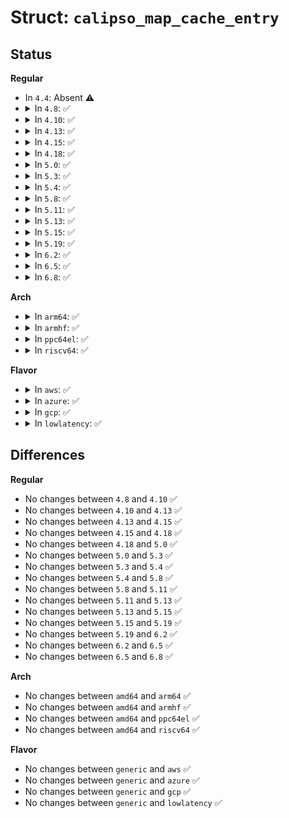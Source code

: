 # Struct: <code>calipso_map_cache_entry</code>

## Status
<b>Regular</b>
<ul>
<li>
In <code>4.4</code>: Absent ⚠️
</li>
<li>
<details>
<summary>In <code>4.8</code>: ✅</summary>

```c
struct calipso_map_cache_entry {
    u32 hash;
    unsigned char *key;
    size_t key_len;
    struct netlbl_lsm_cache *lsm_data;
    u32 activity;
    struct list_head list;
};
```
</details>
</li>
<li>
<details>
<summary>In <code>4.10</code>: ✅</summary>

```c
struct calipso_map_cache_entry {
    u32 hash;
    unsigned char *key;
    size_t key_len;
    struct netlbl_lsm_cache *lsm_data;
    u32 activity;
    struct list_head list;
};
```
</details>
</li>
<li>
<details>
<summary>In <code>4.13</code>: ✅</summary>

```c
struct calipso_map_cache_entry {
    u32 hash;
    unsigned char *key;
    size_t key_len;
    struct netlbl_lsm_cache *lsm_data;
    u32 activity;
    struct list_head list;
};
```
</details>
</li>
<li>
<details>
<summary>In <code>4.15</code>: ✅</summary>

```c
struct calipso_map_cache_entry {
    u32 hash;
    unsigned char *key;
    size_t key_len;
    struct netlbl_lsm_cache *lsm_data;
    u32 activity;
    struct list_head list;
};
```
</details>
</li>
<li>
<details>
<summary>In <code>4.18</code>: ✅</summary>

```c
struct calipso_map_cache_entry {
    u32 hash;
    unsigned char *key;
    size_t key_len;
    struct netlbl_lsm_cache *lsm_data;
    u32 activity;
    struct list_head list;
};
```
</details>
</li>
<li>
<details>
<summary>In <code>5.0</code>: ✅</summary>

```c
struct calipso_map_cache_entry {
    u32 hash;
    unsigned char *key;
    size_t key_len;
    struct netlbl_lsm_cache *lsm_data;
    u32 activity;
    struct list_head list;
};
```
</details>
</li>
<li>
<details>
<summary>In <code>5.3</code>: ✅</summary>

```c
struct calipso_map_cache_entry {
    u32 hash;
    unsigned char *key;
    size_t key_len;
    struct netlbl_lsm_cache *lsm_data;
    u32 activity;
    struct list_head list;
};
```
</details>
</li>
<li>
<details>
<summary>In <code>5.4</code>: ✅</summary>

```c
struct calipso_map_cache_entry {
    u32 hash;
    unsigned char *key;
    size_t key_len;
    struct netlbl_lsm_cache *lsm_data;
    u32 activity;
    struct list_head list;
};
```
</details>
</li>
<li>
<details>
<summary>In <code>5.8</code>: ✅</summary>

```c
struct calipso_map_cache_entry {
    u32 hash;
    unsigned char *key;
    size_t key_len;
    struct netlbl_lsm_cache *lsm_data;
    u32 activity;
    struct list_head list;
};
```
</details>
</li>
<li>
<details>
<summary>In <code>5.11</code>: ✅</summary>

```c
struct calipso_map_cache_entry {
    u32 hash;
    unsigned char *key;
    size_t key_len;
    struct netlbl_lsm_cache *lsm_data;
    u32 activity;
    struct list_head list;
};
```
</details>
</li>
<li>
<details>
<summary>In <code>5.13</code>: ✅</summary>

```c
struct calipso_map_cache_entry {
    u32 hash;
    unsigned char *key;
    size_t key_len;
    struct netlbl_lsm_cache *lsm_data;
    u32 activity;
    struct list_head list;
};
```
</details>
</li>
<li>
<details>
<summary>In <code>5.15</code>: ✅</summary>

```c
struct calipso_map_cache_entry {
    u32 hash;
    unsigned char *key;
    size_t key_len;
    struct netlbl_lsm_cache *lsm_data;
    u32 activity;
    struct list_head list;
};
```
</details>
</li>
<li>
<details>
<summary>In <code>5.19</code>: ✅</summary>

```c
struct calipso_map_cache_entry {
    u32 hash;
    unsigned char *key;
    size_t key_len;
    struct netlbl_lsm_cache *lsm_data;
    u32 activity;
    struct list_head list;
};
```
</details>
</li>
<li>
<details>
<summary>In <code>6.2</code>: ✅</summary>

```c
struct calipso_map_cache_entry {
    u32 hash;
    unsigned char *key;
    size_t key_len;
    struct netlbl_lsm_cache *lsm_data;
    u32 activity;
    struct list_head list;
};
```
</details>
</li>
<li>
<details>
<summary>In <code>6.5</code>: ✅</summary>

```c
struct calipso_map_cache_entry {
    u32 hash;
    unsigned char *key;
    size_t key_len;
    struct netlbl_lsm_cache *lsm_data;
    u32 activity;
    struct list_head list;
};
```
</details>
</li>
<li>
<details>
<summary>In <code>6.8</code>: ✅</summary>

```c
struct calipso_map_cache_entry {
    u32 hash;
    unsigned char *key;
    size_t key_len;
    struct netlbl_lsm_cache *lsm_data;
    u32 activity;
    struct list_head list;
};
```
</details>
</li>
</ul>
<b>Arch</b>
<ul>
<li>
<details>
<summary>In <code>arm64</code>: ✅</summary>

```c
struct calipso_map_cache_entry {
    u32 hash;
    unsigned char *key;
    size_t key_len;
    struct netlbl_lsm_cache *lsm_data;
    u32 activity;
    struct list_head list;
};
```
</details>
</li>
<li>
<details>
<summary>In <code>armhf</code>: ✅</summary>

```c
struct calipso_map_cache_entry {
    u32 hash;
    unsigned char *key;
    size_t key_len;
    struct netlbl_lsm_cache *lsm_data;
    u32 activity;
    struct list_head list;
};
```
</details>
</li>
<li>
<details>
<summary>In <code>ppc64el</code>: ✅</summary>

```c
struct calipso_map_cache_entry {
    u32 hash;
    unsigned char *key;
    size_t key_len;
    struct netlbl_lsm_cache *lsm_data;
    u32 activity;
    struct list_head list;
};
```
</details>
</li>
<li>
<details>
<summary>In <code>riscv64</code>: ✅</summary>

```c
struct calipso_map_cache_entry {
    u32 hash;
    unsigned char *key;
    size_t key_len;
    struct netlbl_lsm_cache *lsm_data;
    u32 activity;
    struct list_head list;
};
```
</details>
</li>
</ul>
<b>Flavor</b>
<ul>
<li>
<details>
<summary>In <code>aws</code>: ✅</summary>

```c
struct calipso_map_cache_entry {
    u32 hash;
    unsigned char *key;
    size_t key_len;
    struct netlbl_lsm_cache *lsm_data;
    u32 activity;
    struct list_head list;
};
```
</details>
</li>
<li>
<details>
<summary>In <code>azure</code>: ✅</summary>

```c
struct calipso_map_cache_entry {
    u32 hash;
    unsigned char *key;
    size_t key_len;
    struct netlbl_lsm_cache *lsm_data;
    u32 activity;
    struct list_head list;
};
```
</details>
</li>
<li>
<details>
<summary>In <code>gcp</code>: ✅</summary>

```c
struct calipso_map_cache_entry {
    u32 hash;
    unsigned char *key;
    size_t key_len;
    struct netlbl_lsm_cache *lsm_data;
    u32 activity;
    struct list_head list;
};
```
</details>
</li>
<li>
<details>
<summary>In <code>lowlatency</code>: ✅</summary>

```c
struct calipso_map_cache_entry {
    u32 hash;
    unsigned char *key;
    size_t key_len;
    struct netlbl_lsm_cache *lsm_data;
    u32 activity;
    struct list_head list;
};
```
</details>
</li>
</ul>

## Differences
<b>Regular</b>
<ul>
<li>
No changes between <code>4.8</code> and <code>4.10</code> ✅
</li>
<li>
No changes between <code>4.10</code> and <code>4.13</code> ✅
</li>
<li>
No changes between <code>4.13</code> and <code>4.15</code> ✅
</li>
<li>
No changes between <code>4.15</code> and <code>4.18</code> ✅
</li>
<li>
No changes between <code>4.18</code> and <code>5.0</code> ✅
</li>
<li>
No changes between <code>5.0</code> and <code>5.3</code> ✅
</li>
<li>
No changes between <code>5.3</code> and <code>5.4</code> ✅
</li>
<li>
No changes between <code>5.4</code> and <code>5.8</code> ✅
</li>
<li>
No changes between <code>5.8</code> and <code>5.11</code> ✅
</li>
<li>
No changes between <code>5.11</code> and <code>5.13</code> ✅
</li>
<li>
No changes between <code>5.13</code> and <code>5.15</code> ✅
</li>
<li>
No changes between <code>5.15</code> and <code>5.19</code> ✅
</li>
<li>
No changes between <code>5.19</code> and <code>6.2</code> ✅
</li>
<li>
No changes between <code>6.2</code> and <code>6.5</code> ✅
</li>
<li>
No changes between <code>6.5</code> and <code>6.8</code> ✅
</li>
</ul>
<b>Arch</b>
<ul>
<li>
No changes between <code>amd64</code> and <code>arm64</code> ✅
</li>
<li>
No changes between <code>amd64</code> and <code>armhf</code> ✅
</li>
<li>
No changes between <code>amd64</code> and <code>ppc64el</code> ✅
</li>
<li>
No changes between <code>amd64</code> and <code>riscv64</code> ✅
</li>
</ul>
<b>Flavor</b>
<ul>
<li>
No changes between <code>generic</code> and <code>aws</code> ✅
</li>
<li>
No changes between <code>generic</code> and <code>azure</code> ✅
</li>
<li>
No changes between <code>generic</code> and <code>gcp</code> ✅
</li>
<li>
No changes between <code>generic</code> and <code>lowlatency</code> ✅
</li>
</ul>
